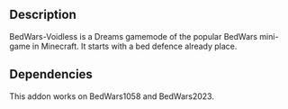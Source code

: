 ## Description

BedWars-Voidless is a Dreams gamemode of the popular BedWars mini-game in Minecraft. It starts with a bed defence
already place.

## Dependencies

This addon works on BedWars1058 and BedWars2023.